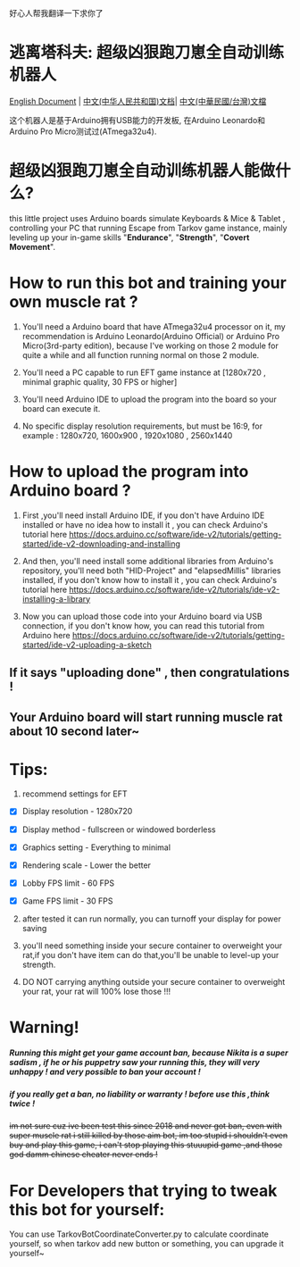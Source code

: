 好心人帮我翻译一下求你了

# 逃离塔科夫: 超级凶狠跑刀崽全自动训练机器人

[English Document](README.md) | [中文(中华人民共和国)文档](README_zh_CN.md)| [中文(中華民國/台灣)文檔](README_zh_TW.md)

这个机器人是基于Arduino拥有USB能力的开发板, 在Arduino Leonardo和Arduino Pro Micro测试过(ATmega32u4).

# 超级凶狠跑刀崽全自动训练机器人能做什么?

this little project uses Arduino boards simulate Keyboards & Mice & Tablet , controlling your PC that running Escape from Tarkov game instance, mainly leveling up your in-game skills "**Endurance**", "**Strength**", "**Covert Movement**".

# How to run this bot and training your own muscle rat ?

1. You'll need a Arduino board that have ATmega32u4 processor on it, my recommendation is Arduino Leonardo(Arduino Official) or Arduino Pro Micro(3rd-party edition), because I've working on those 2 module for quite a while and all function running normal on those 2 module.
  
2. You'll need a PC capable to run EFT game instance at [1280x720 , minimal graphic quality, 30 FPS or higher]
  
3. You'll need Arduino IDE to upload the program into the board so your board can execute it.
  
4. No specific display resolution requirements, but must be 16:9, for example : 1280x720, 1600x900 , 1920x1080 , 2560x1440
  

# How to upload the program into Arduino board ?

1. First ,you'll need install Arduino IDE, if you don't have Arduino IDE installed or have no idea how to install it , you can check Arduino's tutorial here https://docs.arduino.cc/software/ide-v2/tutorials/getting-started/ide-v2-downloading-and-installing
  
2. And then, you'll need install some additional libraries from Arduino's repository, you'll need both "HID-Project" and "elapsedMillis" libraries installed, if you don't know how to install it , you can check Arduino's tutorial here https://docs.arduino.cc/software/ide-v2/tutorials/ide-v2-installing-a-library
  
3. Now you can upload those code into your Arduino board via USB connection, if you don't know how, you can read this tutorial from Arduino here https://docs.arduino.cc/software/ide-v2/tutorials/getting-started/ide-v2-uploading-a-sketch
  
  ## If it says "uploading done" , then congratulations !
  
  ## Your Arduino board will start running muscle rat about 10 second later~
  

# Tips:

1. recommend settings for EFT
  
  - [x] Display resolution - 1280x720
    
  - [x] Display method - fullscreen or windowed borderless
    
  - [x] Graphics setting - Everything to minimal
    
  - [x] Rendering scale - Lower the better
    
  - [x] Lobby FPS limit - 60 FPS
    
  - [x] Game FPS limit - 30 FPS
    
2. after tested it can run normally, you can turnoff your display for power saving
  
3. you'll need something inside your secure container to overweight your rat,if you don't have item can do that,you'll be unable to level-up your strength.
  
4. DO NOT carrying anything outside your secure container to overweight your rat, your rat will 100% lose those !!!
  

# Warning!

##### Running this might get your game account ban, because Nikita is a super sadism , if he or his puppetry saw your running this, they will very unhappy ! and very possible to ban your account !

##### if you really get a ban, no liability or warranty ! before use this ,think twice !

~~im not sure cuz ive been test this since 2018 and never got ban, even with super muscle rat i still killed by those aim bot, im too stupid i shouldn't even buy and play this game, i can't stop playing this stuuupid game ,and those god damm chinese cheater never ends !~~

# For Developers that trying to tweak this bot for yourself:

You can use TarkovBotCoordinateConverter.py to calculate coordinate yourself, so when tarkov add new button or something, you can upgrade it yourself~

